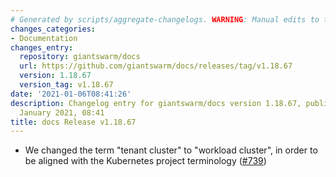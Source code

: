 ```yaml
---
# Generated by scripts/aggregate-changelogs. WARNING: Manual edits to this files will be overwritten.
changes_categories:
- Documentation
changes_entry:
  repository: giantswarm/docs
  url: https://github.com/giantswarm/docs/releases/tag/v1.18.67
  version: 1.18.67
  version_tag: v1.18.67
date: '2021-01-06T08:41:26'
description: Changelog entry for giantswarm/docs version 1.18.67, published on 06
  January 2021, 08:41
title: docs Release v1.18.67
---
```


- We changed the term "tenant cluster" to "workload cluster", in order to be aligned with the Kubernetes project terminology ([#739](https://github.com/giantswarm/docs/pull/739))
